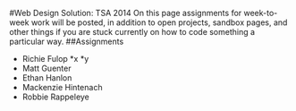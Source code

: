 #Web Design Solution: TSA 2014
On this page assignments for week-to-week work will be posted, in addition to open projects, sandbox pages, and other things
if you are stuck currently on how to code something a particular way.
##Assignments
* Richie Fulop
  *x
  *y
* Matt Guenter
* Ethan Hanlon
* Mackenzie Hintenach
* Robbie Rappeleye

